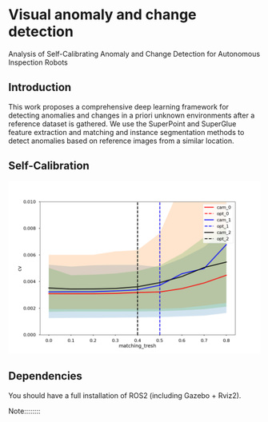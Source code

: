 
# Visual anomaly and change detection

Analysis of  Self-Calibrating Anomaly and Change Detection for Autonomous Inspection Robots

## Introduction

This work proposes a comprehensive deep learning framework for detecting anomalies and changes in a priori unknown environments after a reference dataset is gathered.
We use the SuperPoint and SuperGlue feature extraction and
matching and instance segmentation methods to detect anomalies based on reference images from a similar location. 

## Self-Calibration

![](./self_calibration/calibration_results/cameras_key_thresh0.003.png)



## Dependencies
You should have a full installation of ROS2 (including Gazebo + Rviz2).


Note::::::::

